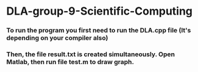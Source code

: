 # DLA-group-9-Scientific-Computing

### To run the program you first need to run the DLA.cpp file (It's depending on your compiler also)

### Then, the file result.txt is created simultaneously. Open Matlab, then run file test.m to draw graph.
